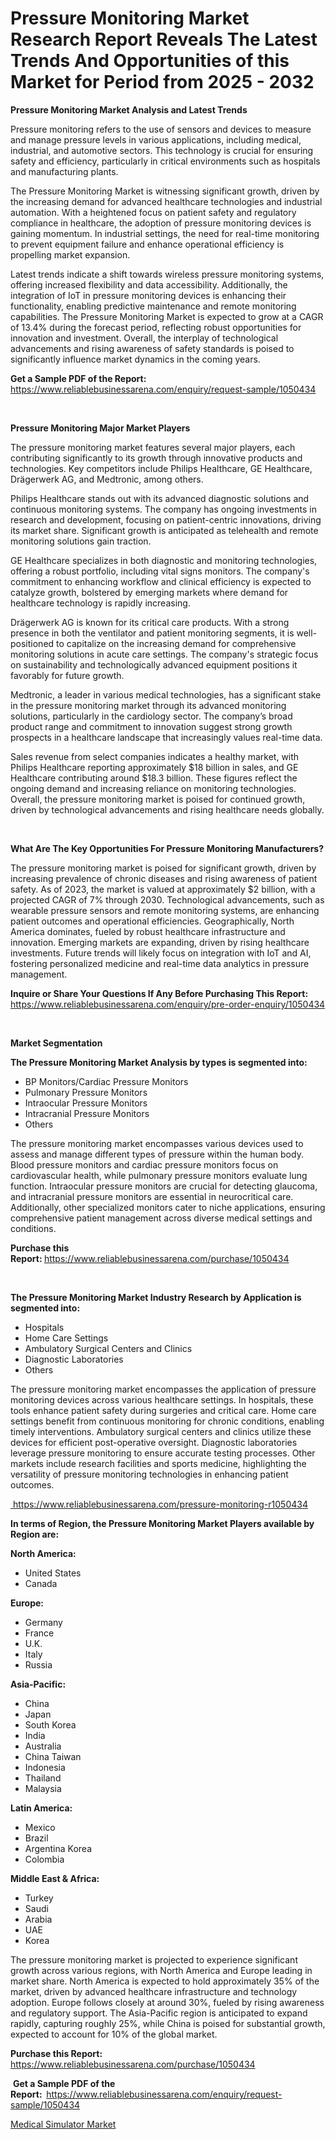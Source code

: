<p><h1>Pressure Monitoring Market Research Report Reveals The Latest Trends And Opportunities of this Market for Period from 2025 - 2032</h1></p><p><strong>Pressure Monitoring Market Analysis and Latest Trends</strong></p>
<p><p>Pressure monitoring refers to the use of sensors and devices to measure and manage pressure levels in various applications, including medical, industrial, and automotive sectors. This technology is crucial for ensuring safety and efficiency, particularly in critical environments such as hospitals and manufacturing plants. </p><p>The Pressure Monitoring Market is witnessing significant growth, driven by the increasing demand for advanced healthcare technologies and industrial automation. With a heightened focus on patient safety and regulatory compliance in healthcare, the adoption of pressure monitoring devices is gaining momentum. In industrial settings, the need for real-time monitoring to prevent equipment failure and enhance operational efficiency is propelling market expansion.</p><p>Latest trends indicate a shift towards wireless pressure monitoring systems, offering increased flexibility and data accessibility. Additionally, the integration of IoT in pressure monitoring devices is enhancing their functionality, enabling predictive maintenance and remote monitoring capabilities. The Pressure Monitoring Market is expected to grow at a CAGR of 13.4% during the forecast period, reflecting robust opportunities for innovation and investment. Overall, the interplay of technological advancements and rising awareness of safety standards is poised to significantly influence market dynamics in the coming years.</p></p>
<p><strong>Get a Sample PDF of the Report:&nbsp;</strong> <a href="https://www.reliablebusinessarena.com/enquiry/request-sample/1050434?utm_campaign=3001&utm_medium=2&utm_source=Github&utm_content=ia&utm_term=05032025&utm_id=pressure-monitoring">https://www.reliablebusinessarena.com/enquiry/request-sample/1050434</a></p>
<p>&nbsp;</p>
<p><strong>Pressure Monitoring Major Market Players</strong></p>
<p><p>The pressure monitoring market features several major players, each contributing significantly to its growth through innovative products and technologies. Key competitors include Philips Healthcare, GE Healthcare, Drägerwerk AG, and Medtronic, among others.</p><p>Philips Healthcare stands out with its advanced diagnostic solutions and continuous monitoring systems. The company has ongoing investments in research and development, focusing on patient-centric innovations, driving its market share. Significant growth is anticipated as telehealth and remote monitoring solutions gain traction.</p><p>GE Healthcare specializes in both diagnostic and monitoring technologies, offering a robust portfolio, including vital signs monitors. The company's commitment to enhancing workflow and clinical efficiency is expected to catalyze growth, bolstered by emerging markets where demand for healthcare technology is rapidly increasing.</p><p>Drägerwerk AG is known for its critical care products. With a strong presence in both the ventilator and patient monitoring segments, it is well-positioned to capitalize on the increasing demand for comprehensive monitoring solutions in acute care settings. The company's strategic focus on sustainability and technologically advanced equipment positions it favorably for future growth.</p><p>Medtronic, a leader in various medical technologies, has a significant stake in the pressure monitoring market through its advanced monitoring solutions, particularly in the cardiology sector. The company’s broad product range and commitment to innovation suggest strong growth prospects in a healthcare landscape that increasingly values real-time data.</p><p>Sales revenue from select companies indicates a healthy market, with Philips Healthcare reporting approximately $18 billion in sales, and GE Healthcare contributing around $18.3 billion. These figures reflect the ongoing demand and increasing reliance on monitoring technologies. Overall, the pressure monitoring market is poised for continued growth, driven by technological advancements and rising healthcare needs globally.</p></p>
<p>&nbsp;</p>
<p><strong>What Are The Key Opportunities For Pressure Monitoring Manufacturers?</strong></p>
<p><p>The pressure monitoring market is poised for significant growth, driven by increasing prevalence of chronic diseases and rising awareness of patient safety. As of 2023, the market is valued at approximately $2 billion, with a projected CAGR of 7% through 2030. Technological advancements, such as wearable pressure sensors and remote monitoring systems, are enhancing patient outcomes and operational efficiencies. Geographically, North America dominates, fueled by robust healthcare infrastructure and innovation. Emerging markets are expanding, driven by rising healthcare investments. Future trends will likely focus on integration with IoT and AI, fostering personalized medicine and real-time data analytics in pressure management.</p></p>
<p><strong>Inquire or Share Your Questions If Any Before Purchasing This Report:</strong> <a href="https://www.reliablebusinessarena.com/enquiry/pre-order-enquiry/1050434?utm_campaign=3001&utm_medium=2&utm_source=Github&utm_content=ia&utm_term=05032025&utm_id=pressure-monitoring">https://www.reliablebusinessarena.com/enquiry/pre-order-enquiry/1050434</a></p>
<p>&nbsp;</p>
<p><strong>Market Segmentation</strong></p>
<p><strong>The Pressure Monitoring Market Analysis by types is segmented into:</strong></p>
<p><ul><li>BP Monitors/Cardiac Pressure Monitors</li><li>Pulmonary Pressure Monitors</li><li>Intraocular Pressure Monitors</li><li>Intracranial Pressure Monitors</li><li>Others</li></ul></p>
<p><p>The pressure monitoring market encompasses various devices used to assess and manage different types of pressure within the human body. Blood pressure monitors and cardiac pressure monitors focus on cardiovascular health, while pulmonary pressure monitors evaluate lung function. Intraocular pressure monitors are crucial for detecting glaucoma, and intracranial pressure monitors are essential in neurocritical care. Additionally, other specialized monitors cater to niche applications, ensuring comprehensive patient management across diverse medical settings and conditions.</p></p>
<p><strong>Purchase this Report:&nbsp;</strong><a href="https://www.reliablebusinessarena.com/purchase/1050434?utm_campaign=3001&utm_medium=2&utm_source=Github&utm_content=ia&utm_term=05032025&utm_id=pressure-monitoring">https://www.reliablebusinessarena.com/purchase/1050434</a></p>
<p>&nbsp;</p>
<p><strong>The Pressure Monitoring Market Industry Research by Application is segmented into:</strong></p>
<p><ul><li>Hospitals</li><li>Home Care Settings</li><li>Ambulatory Surgical Centers and Clinics</li><li>Diagnostic Laboratories</li><li>Others</li></ul></p>
<p><p>The pressure monitoring market encompasses the application of pressure monitoring devices across various healthcare settings. In hospitals, these tools enhance patient safety during surgeries and critical care. Home care settings benefit from continuous monitoring for chronic conditions, enabling timely interventions. Ambulatory surgical centers and clinics utilize these devices for efficient post-operative oversight. Diagnostic laboratories leverage pressure monitoring to ensure accurate testing processes. Other markets include research facilities and sports medicine, highlighting the versatility of pressure monitoring technologies in enhancing patient outcomes.</p></p>
<p><a href="https://www.reliablebusinessarena.com/pressure-monitoring-r1050434?utm_campaign=3001&utm_medium=2&utm_source=Github&utm_content=ia&utm_term=05032025&utm_id=pressure-monitoring">&nbsp;https://www.reliablebusinessarena.com/pressure-monitoring-r1050434</a></p>
<p><strong>In terms of Region, the Pressure Monitoring Market Players available by Region are:</strong></p>
<p>
    <p> <strong> North America: </strong>
        <ul>
            <li>United States</li>
            <li>Canada</li>
        </ul>
        </p> 
    <p> <strong> Europe: </strong>
        <ul>
            <li>Germany</li>
            <li>France</li>
            <li>U.K.</li>
            <li>Italy</li>
            <li>Russia</li>
        </ul>
        </p> 
    <p> <strong> Asia-Pacific: </strong>
        <ul>
            <li>China</li>
            <li>Japan</li>
            <li>South Korea</li>
            <li>India</li>
            <li>Australia</li>
            <li>China Taiwan</li>
            <li>Indonesia</li>
            <li>Thailand</li>
            <li>Malaysia</li>
        </ul>
        </p> 
    <p> <strong> Latin America: </strong>
        <ul>
            <li>Mexico</li>
            <li>Brazil</li>
            <li>Argentina Korea</li>
            <li>Colombia</li>
        </ul>
        </p> 
    <p> <strong> Middle East & Africa: </strong>
        <ul>
            <li>Turkey</li>
            <li>Saudi</li>
            <li>Arabia</li>
            <li>UAE</li>
            <li>Korea</li>
        </ul>
    </p>
    </p>
<p><p>The pressure monitoring market is projected to experience significant growth across various regions, with North America and Europe leading in market share. North America is expected to hold approximately 35% of the market, driven by advanced healthcare infrastructure and technology adoption. Europe follows closely at around 30%, fueled by rising awareness and regulatory support. The Asia-Pacific region is anticipated to expand rapidly, capturing roughly 25%, while China is poised for substantial growth, expected to account for 10% of the global market.</p></p>
<p><strong>Purchase this Report: </strong><a href="https://www.reliablebusinessarena.com/purchase/1050434?utm_campaign=3001&utm_medium=2&utm_source=Github&utm_content=ia&utm_term=05032025&utm_id=pressure-monitoring">https://www.reliablebusinessarena.com/purchase/1050434</a></p>
<p>&nbsp;<strong>Get a Sample PDF of the Report:&nbsp;&nbsp;</strong><a href="https://www.reliablebusinessarena.com/enquiry/request-sample/1050434?utm_campaign=3001&utm_medium=2&utm_source=Github&utm_content=ia&utm_term=05032025&utm_id=pressure-monitoring">https://www.reliablebusinessarena.com/enquiry/request-sample/1050434</a></p>
<p><strong></strong></p>
<p><p><a href="https://github.com/tszkintruca/Market-Research-Report-List-1/blob/main/medical-simulator-market.md?utm_campaign=3001&utm_medium=2&utm_source=Github&utm_content=ia&utm_term=05032025&utm_id=pressure-monitoring">Medical Simulator Market</a></p></p>